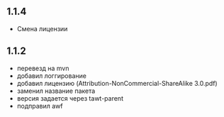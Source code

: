 1.1.4
------------------------------
- Смена лицензии

1.1.2
------------------------------
- перевезд на mvn
- добавил логгирование
- добавил лицензию (Attribution-NonCommercial-ShareAlike 3.0.pdf)
- заменил название пакета
- версия задается через tawt-parent
- подправил awf